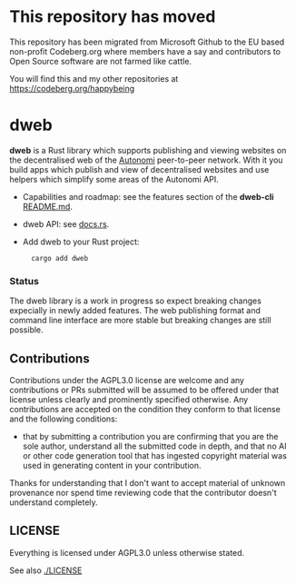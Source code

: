 # This repository has moved

This repository has been migrated from Microsoft Github to the EU based non-profit Codeberg.org where members have a say and contributors to Open Source software are not farmed like cattle.

You will find this and my other repositories at https://codeberg.org/happybeing

# dweb
**dweb** is a Rust library which supports publishing and viewing websites on the decentralised web of the [Autonomi](https://autonomi.com) peer-to-peer network. With it you build apps which publish and view of decentralised websites and use helpers which simplify some areas of the Autonomi API.

- Capabilities and roadmap: see the features section of the **dweb-cli** [README.md](https://github.com/happybeing/dweb/tree/main/dweb-cli/README.md#Features).

- dweb API: see [docs.rs](https://docs.rs/dweb/latest/dweb/).

- Add dweb to your Rust project:

  ```
    cargo add dweb
  ```

### Status
The dweb library is a work in progress so expect breaking changes expecially in newly added features. The web publishing format and command line interface are more stable but breaking changes are still possible.

## Contributions
Contributions under the AGPL3.0 license are welcome and any contributions or PRs submitted will be assumed to be offered under that license unless clearly and prominently specified otherwise. Any contributions are accepted on the condition they conform to that license and the following conditions:

- that by submitting a contribution you are confirming that you are the sole author, understand all the submitted code in depth, and that no AI or other code generation tool that has ingested copyright material was used in generating content in your contribution.

Thanks for understanding that I don't want to accept material of unknown provenance nor spend time reviewing code that the contributor doesn't understand completely.

## LICENSE

Everything is licensed under AGPL3.0 unless otherwise stated.

See also [./LICENSE](./LICENSE)
